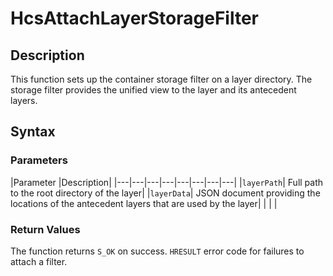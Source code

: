 # HcsAttachLayerStorageFilter

## Description
This function sets up the container storage filter on a layer directory. The storage filter provides the unified view to the layer and its antecedent layers.

## Syntax

### Parameters
|Parameter     |Description|
|---|---|---|---|---|---|---|---| 
|`layerPath`| Full path to the root directory of the layer|
|`layerData`| JSON document providing the locations of the antecedent layers that are used by the layer|
|    |    | 



### Return Values

The function returns `S_OK` on success. `HRESULT` error code for failures to attach a filter.
